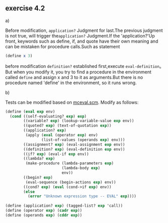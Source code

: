 ## exercise 4.2

a)

Before modification, `application?` Judgment for last.The previous judgment is not true, will trigger the`application?` Judgment.If the 'application?'Up front, keywords such as define, if, and quote have their own meaning and can be mistaken for procedure calls.Such as statement

``` Scheme
(define x 3)
```

before modification `definition?` established first,execute `eval-definition`。But when you modify it, you try to find a procedure in the environment called `define` and assign x and 3 to it as arguments.But there is no procedure named 'define' in the environment, so it runs wrong.

b)

Tests can be modified based on  [mceval.scm](./mceval.scm). Modify as follows:

``` Scheme
(define (eval exp env)
  (cond ((self-evaluating? exp) exp)
        ((variable? exp) (lookup-variable-value exp env))
        ((quoted? exp) (text-of-quotation exp))
        ((application? exp)
         (apply (eval (operator exp) env)
                (list-of-values (operands exp) env)))
        ((assignment? exp) (eval-assignment exp env))
        ((definition? exp) (eval-definition exp env))
        ((if? exp) (eval-if exp env))
        ((lambda? exp)
         (make-procedure (lambda-parameters exp)
                         (lambda-body exp)
                         env))
        ((begin? exp) 
         (eval-sequence (begin-actions exp) env))
        ((cond? exp) (eval (cond->if exp) env))
        (else
          (error "Unknown expression type -- EVAL" exp))))
          
(define (application? exp) (tagged-list? exp 'call))
(define (operator exp) (cadr exp))
(define (operands exp) (cddr exp))
```
